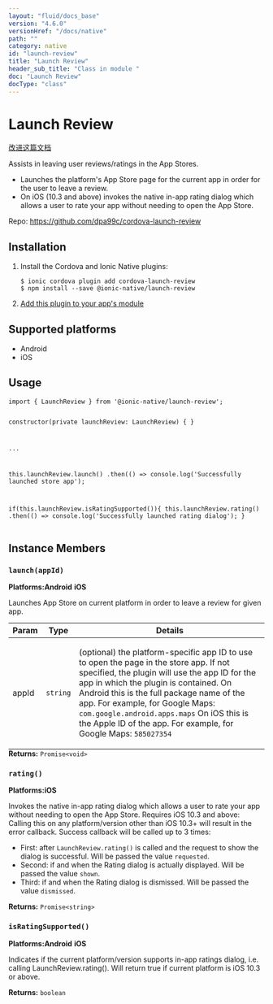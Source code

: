 ```yaml
---
layout: "fluid/docs_base"
version: "4.6.0"
versionHref: "/docs/native"
path: ""
category: native
id: "launch-review"
title: "Launch Review"
header_sub_title: "Class in module "
doc: "Launch Review"
docType: "class"
---
```


<h1 class="api-title">Launch Review</h1>

<a class="improve-v2-docs" href="http://github.com/ionic-team/ionic-native/edit/master/src/@ionic-native/plugins/launch-review/index.ts#L1">
  改进这篇文档
</a>







<p>Assists in leaving user reviews/ratings in the App Stores.</p>
<ul>
<li>Launches the platform&#39;s App Store page for the current app in order for the user to leave a review.</li>
<li>On iOS (10.3 and above) invokes the native in-app rating dialog which allows a user to rate your app without needing to open the App Store.</li>
</ul>


<p>Repo:
  <a href="https://github.com/dpa99c/cordova-launch-review">
    https://github.com/dpa99c/cordova-launch-review
  </a>
</p>


<h2><a class="anchor" name="installation" href="#installation"></a>Installation</h2>
<ol class="installation">
  <li>Install the Cordova and Ionic Native plugins:<br>
    <pre><code class="nohighlight">$ ionic cordova plugin add cordova-launch-review
$ npm install --save @ionic-native/launch-review
</code></pre>
  </li>
  <li><a href="https://ionicframework.com/docs/native/#Add_Plugins_to_Your_App_Module">Add this plugin to your app's module</a></li>
</ol>



<h2><a class="anchor" name="platforms" href="#platforms"></a>Supported platforms</h2>
<ul>
  <li>Android</li><li>iOS</li>
</ul>






<h2><a class="anchor" name="usage" href="#usage"></a>Usage</h2>
<pre><code class="lang-typescript">import { LaunchReview } from &#39;@ionic-native/launch-review&#39;;

constructor(private launchReview: LaunchReview) { }

...

this.launchReview.launch()
  .then(() =&gt; console.log(&#39;Successfully launched store app&#39;);

if(this.launchReview.isRatingSupported()){
  this.launchReview.rating()
    .then(() =&gt; console.log(&#39;Successfully launched rating dialog&#39;);
}
</code></pre>








<h2><a class="anchor" name="instance-members" href="#instance-members"></a>Instance Members</h2>
<h3><a class="anchor" name="launch" href="#launch"></a><code>launch(appId)</code></h3>



<p>
  <strong>Platforms:</strong><strong class="tag">Android</strong>&nbsp;<strong class="tag">iOS</strong>&nbsp;</p>


Launches App Store on current platform in order to leave a review for given app.
<table class="table param-table" style="margin:0;">
  <thead>
  <tr>
    <th>Param</th>
    <th>Type</th>
    <th>Details</th>
  </tr>
  </thead>
  <tbody>
  <tr>
    <td>
      appId</td>
    <td>
      <code>string</code>
    </td>
    <td>
      <p>(optional) the platform-specific app ID to use to open the page in the store app.
If not specified, the plugin will use the app ID for the app in which the plugin is contained.
On Android this is the full package name of the app. For example, for Google Maps: <code>com.google.android.apps.maps</code>
On iOS this is the Apple ID of the app. For example, for Google Maps: <code>585027354</code></p>
</td>
  </tr>
  </tbody>
</table>

<div class="return-value" markdown="1">
  <i class="icon ion-arrow-return-left"></i>
  <b>Returns:</b> <code>Promise&lt;void&gt;</code>
</div><h3><a class="anchor" name="rating" href="#rating"></a><code>rating()</code></h3>



<p>
  <strong>Platforms:</strong><strong class="tag">iOS</strong>&nbsp;</p>


Invokes the native in-app rating dialog which allows a user to rate your app without needing to open the App Store.
Requires iOS 10.3 and above: Calling this on any platform/version other than iOS 10.3+ will result in the error callback.
Success callback will be called up to 3 times:
- First: after `LaunchReview.rating()` is called and the request to show the dialog is successful. Will be passed the value `requested`.
- Second: if and when the Rating dialog is actually displayed.  Will be passed the value `shown`.
- Third: if and when the Rating dialog is dismissed.  Will be passed the value `dismissed`.


<div class="return-value" markdown="1">
  <i class="icon ion-arrow-return-left"></i>
  <b>Returns:</b> <code>Promise&lt;string&gt;</code>
</div><h3><a class="anchor" name="isRatingSupported" href="#isRatingSupported"></a><code>isRatingSupported()</code></h3>



<p>
  <strong>Platforms:</strong><strong class="tag">Android</strong>&nbsp;<strong class="tag">iOS</strong>&nbsp;</p>


Indicates if the current platform/version supports in-app ratings dialog, i.e. calling LaunchReview.rating().
Will return true if current platform is iOS 10.3 or above.


<div class="return-value" markdown="1">
  <i class="icon ion-arrow-return-left"></i>
  <b>Returns:</b> <code>boolean</code>
</div>





